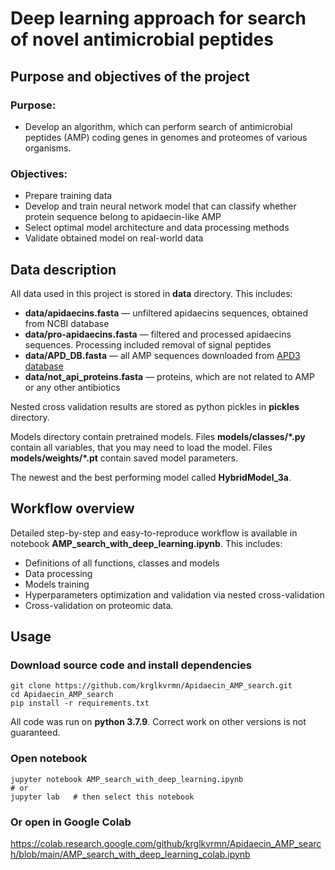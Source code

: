 # Deep learning approach for search of novel antimicrobial peptides

## Purpose and objectives of the project

### Purpose:

+ Develop an algorithm, which can perform search of antimicrobial peptides (AMP) coding genes in genomes and proteomes of various organisms.

### Objectives:

+ Prepare training data
+ Develop and train neural network model that can classify whether protein sequence belong to apidaecin-like AMP
+ Select optimal model architecture and data processing methods
+ Validate obtained model on real-world data

## Data description

All data used in this project is stored in **data** directory. This includes:

+ **data/apidaecins.fasta**  &mdash; unfiltered apidaecins sequences, obtained from NCBI database
+ **data/pro-apidaecins.fasta** &mdash; filtered and processed apidaecins sequences. Processing included removal of signal peptides
+ **data/APD_DB.fasta** &mdash; all AMP sequences downloaded from [APD3 database](https://aps.unmc.edu/)
+ **data/not_api_proteins.fasta** &mdash; proteins, which are not related to AMP or any other antibiotics

Nested cross validation results are stored as python pickles in **pickles** directory.

Models directory contain pretrained models. Files **models/classes/*.py** contain all variables, that you may need to load the model. Files **models/weights/*.pt** contain saved model parameters.

The newest and the best performing model called **HybridModel_3a**.

## Workflow overview

Detailed step-by-step and easy-to-reproduce workflow is available in notebook **AMP_search_with_deep_learning.ipynb**. This includes: 

+ Definitions of all functions, classes and models
+ Data processing
+ Models training
+ Hyperparameters optimization and validation via nested cross-validation
+ Cross-validation on proteomic data.

## Usage

### Download source code and install dependencies

```
git clone https://github.com/krglkvrmn/Apidaecin_AMP_search.git
cd Apidaecin_AMP_search
pip install -r requirements.txt
```

All code was run on **python 3.7.9**. Correct work on other versions is not guaranteed.

### Open notebook

```
jupyter notebook AMP_search_with_deep_learning.ipynb
# or
jupyter lab   # then select this notebook
```
### Or open in Google Colab

https://colab.research.google.com/github/krglkvrmn/Apidaecin_AMP_search/blob/main/AMP_search_with_deep_learning_colab.ipynb

